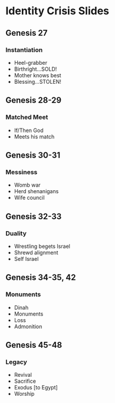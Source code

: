 # Identity Crisis Slides

## Genesis 27
### Instantiation

* Heel-grabber
* Birthright...SOLD!
* Mother knows best
* Blessing...STOLEN!


## Genesis 28-29
### Matched Meet

* If/Then God
* Meets his match


## Genesis 30-31
### Messiness

* Womb war
* Herd shenanigans
* Wife council


## Genesis 32-33
### Duality

* Wrestling begets Israel
* Shrewd alignment
* Self Israel


## Genesis 34-35, 42
### Monuments

* Dinah
* Monuments
* Loss
* Admonition


## Genesis 45-48
### Legacy

* Revival
* Sacrifice
* Exodus [to Egypt]
* Worship